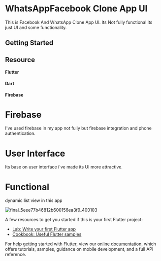 # WhatsAppFacebook Clone App UI

This is Facebook And WhatsApp Clone App UI. Its Not fully functional its just UI and some functionality.

## Getting Started

<h2>Resource</h2>
<h4>Flutter</h4>
<h4>Dart</h4>
<h4>Firebase</h4>


<h1>Firebase</h1>
<p>I've used firebase in my app not fully but firebase integration and phone authentication.
  
 <h1> User Interface</h1>
 <p>Its base on user interface i've made its UI more attractive.</p>
 
 
 <h1>Functional</h1>
 <p>dynamic list view in this app</p>



![final_5eee77b46812b600156ea3f9_400103](https://user-images.githubusercontent.com/43205151/85211476-7c981380-b2fe-11ea-8bf8-cb1b5fa3e17e.gif)

A few resources to get you started if this is your first Flutter project:

- [Lab: Write your first Flutter app](https://flutter.dev/docs/get-started/codelab)
- [Cookbook: Useful Flutter samples](https://flutter.dev/docs/cookbook)

For help getting started with Flutter, view our
[online documentation](https://flutter.dev/docs), which offers tutorials,
samples, guidance on mobile development, and a full API reference.
